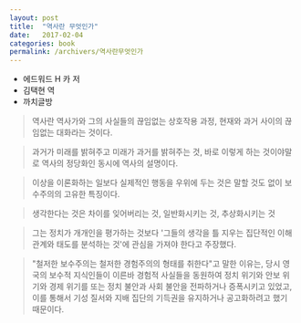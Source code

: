 ```yaml
---
layout: post
title:  "역사란 무엇인가"
date:   2017-02-04
categories: book
permalink: /archivers/역사란무엇인가
---
```


* 에드워드 H 카 저
* 김택현 역
* 까치글방

> 역사란 역사가와 그의 사실들의 끊임없는 상호작용 과정, 현재와 과거 사이의 끊임없는 대화라는 것이다.

> 과거가 미래를 밝혀주고 미래가 과거를 밝혀주는 것, 바로 이렇게 하는 것이야말로 역사의 정당화인 동시에 역사의 설명이다.

> 이상을 이론화하는 일보다 실제적인 행동을 우위에 두는 것은 말할 것도 없이 보수주의의 고유한 특징이다.

> 생각한다는 것은 차이를 잊어버리는 것, 일반화시키는 것, 추상화시키는 것

> 그는 정치가 개개인을 평가하는 것보다 '그들의 생각을 틀 지우는 집단적인 이해관계와 태도를 분석하는 것'에 관심을 가져야 한다고 주장했다.

> "철저한 보수주의는 철저한 경험주의의 형태를 취한다"고 말한 이유는, 당시 영국의 보수적 지식인들이 이른바 경험적 사실들을 동원하여 정치 위기와 안보 위기와 경제 위기를 또는 정치 불안과 사회 불안을 전파하거나 증폭시키고 있었고, 이를 통해서 기성 질서와 지배 집단의 기득권을 유지하거나 공고화하려고 했기 때문이다.
